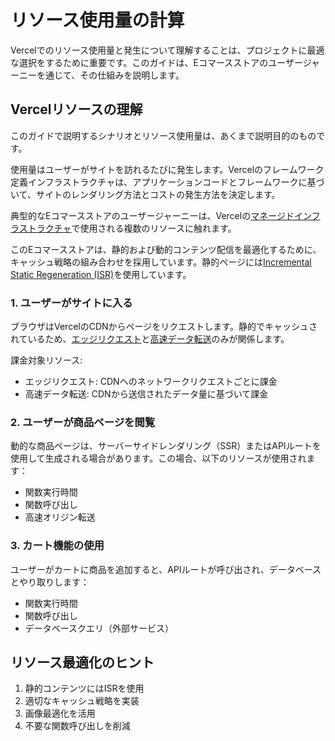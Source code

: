 # リソース使用量の計算

Vercelでのリソース使用量と発生について理解することは、プロジェクトに最適な選択をするために重要です。このガイドは、Eコマースストアのユーザージャーニーを通じて、その仕組みを説明します。

## Vercelリソースの理解

このガイドで説明するシナリオとリソース使用量は、あくまで説明目的のものです。

使用量はユーザーがサイトを訪れるたびに発生します。Vercelのフレームワーク定義インフラストラクチャは、アプリケーションコードとフレームワークに基づいて、サイトのレンダリング方法とコストの発生方法を決定します。

典型的なEコマースストアのユーザージャーニーは、Vercelの[マネージドインフラストラクチャ](/docs/pricing#managed-infrastructure)で使用される複数のリソースに触れます。

このEコマースストアは、静的および動的コンテンツ配信を最適化するために、キャッシュ戦略の組み合わせを採用しています。静的ページには[Incremental Static Regeneration (ISR)](/docs/incremental-static-regeneration)を使用しています。

### 1. ユーザーがサイトに入る

ブラウザはVercelのCDNからページをリクエストします。静的でキャッシュされているため、[エッジリクエスト](/docs/manage-cdn-usage#edge-requests)と[高速データ転送](/docs/manage-cdn-usage#fast-data-transfer)のみが関係します。

課金対象リソース:
- エッジリクエスト: CDNへのネットワークリクエストごとに課金
- 高速データ転送: CDNから送信されたデータ量に基づいて課金

### 2. ユーザーが商品ページを閲覧

動的な商品ページは、サーバーサイドレンダリング（SSR）またはAPIルートを使用して生成される場合があります。この場合、以下のリソースが使用されます：

- 関数実行時間
- 関数呼び出し
- 高速オリジン転送

### 3. カート機能の使用

ユーザーがカートに商品を追加すると、APIルートが呼び出され、データベースとやり取りします：

- 関数実行時間
- 関数呼び出し
- データベースクエリ（外部サービス）

## リソース最適化のヒント

1. 静的コンテンツにはISRを使用
2. 適切なキャッシュ戦略を実装
3. 画像最適化を活用
4. 不要な関数呼び出しを削減
